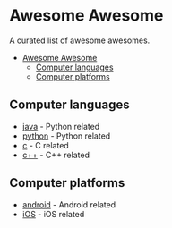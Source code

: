 # Awesome Awesome

A curated list of awesome awesomes.

- [Awesome Awesome](#awesome-awesome)
    - [Computer languages](#computer-languages)
    - [Computer platforms](#computer-platforms)



## Computer languages
* [java](https://github.com/keyeMyria/awesome-awesome/blob/master/java.md) - Python related
* [python](https://github.com/keyeMyria/awesome-awesome/blob/master/python.md) - Python related
* [c](https://github.com/keyeMyria/awesome-awesome/blob/master/c.md) - C related
* [c++](https://github.com/keyeMyria/awesome-awesome/blob/master/c.md) - C++ related
    


    
## Computer platforms
* [android](https://github.com/keyeMyria/awesome-awesome/blob/master/android.md) - Android related
* [iOS](https://github.com/keyeMyria/awesome-awesome/blob/master/iOS.md) - iOS related
    
